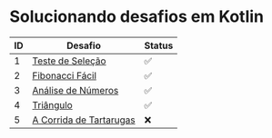 # Solucionando desafios em Kotlin

|ID|Desafio|Status|
|-|-|-|
|1|[Teste de Seleção](https://github.com/JefersonMelo/07-DIO/blob/master/09-Santander-Bootcamp-Mobile-Developer/12-Solucionando-desafios-em-Kotlin/01-Teste-de-Sele%C3%A7%C3%A3o-1/src/main/kotlin/TesteDeSelecaoUm.kt)|:white_check_mark:|
|2|[Fibonacci Fácil](https://github.com/JefersonMelo/07-DIO/blob/master/09-Santander-Bootcamp-Mobile-Developer/12-Solucionando-desafios-em-Kotlin/02-Fibonacci-F%C3%A1cil/src/main/kotlin/FibonacciFacil.kt)|:white_check_mark:|
|3|[Análise de Números](https://github.com/JefersonMelo/07-DIO/blob/master/09-Santander-Bootcamp-Mobile-Developer/12-Solucionando-desafios-em-Kotlin/03-An%C3%A1lise-de-N%C3%BAmeros/src/main/kotlin/main.kt)|:white_check_mark:|
|4|[Triângulo](https://github.com/JefersonMelo/07-DIO/blob/master/09-Santander-Bootcamp-Mobile-Developer/12-Solucionando-desafios-em-Kotlin/04-Tri%C3%A2ngulo/src/main/kotlin/main.kt)|:white_check_mark:|
|5|[A Corrida de Tartarugas](https://github.com/JefersonMelo/07-DIO/blob/master/09-Santander-Bootcamp-Mobile-Developer/12-Solucionando-desafios-em-Kotlin/05-A-Corrida-de-Tartarugas/src/main/kotlin/main.kt)|:x:|
